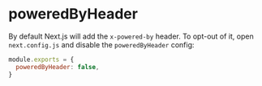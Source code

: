 # poweredByHeader

By default Next.js will add the `x-powered-by` header. To opt-out of it, open `next.config.js` and disable the `poweredByHeader` config:

```js filename="next.config.js"
module.exports = {
  poweredByHeader: false,
}
```
